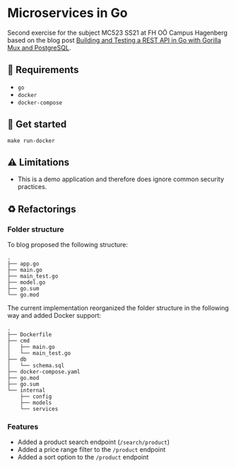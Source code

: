 # Microservices in Go

Second exercise for the subject MC523 SS21 at FH OÖ Campus Hagenberg based on the blog post [Building and Testing a REST API in Go with Gorilla Mux and PostgreSQL](https://semaphoreci.com/community/tutorials/building-and-testing-a-rest-api-in-go-with-gorilla-mux-and-postgresql).

## 📝 Requirements

- `go`
- `docker`
- `docker-compose`

## 🚀 Get started
```
make run-docker
```

## ⚠️ Limitations

* This is a demo application and therefore does ignore common security practices.

## ♻️ Refactorings

### Folder structure
To blog proposed the following structure:

```shell
.
├── app.go
├── main.go
├── main_test.go
├── model.go
├── go.sum
└── go.mod
```

The current implementation reorganized the folder structure in the following way and added Docker support:

```shell
.
├── Dockerfile
├── cmd
│   ├── main.go
│   └── main_test.go
├── db
│   └── schema.sql
├── docker-compose.yaml
├── go.mod
├── go.sum
└── internal
    ├── config
    ├── models
    └── services
```

### Features

* Added a product search endpoint (`/search/product`)
* Added a price range filter to the `/product` endpoint
* Added a sort option to the `/product` endpoint
